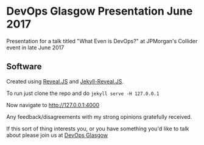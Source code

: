 # DevOps Glasgow Presentation June 2017

Presentation for a talk titled "What Even is DevOps?" at JPMorgan's Collider event in late June 2017

## Software

Created using [Reveal.JS](https://github.com/hakimel/reveal.js) and [Jekyll-Reveal.JS](https://github.com/dploeger/jekyll-revealjs).

To run just clone the repo and do ```jekyll serve -H 127.0.0.1```

Now navigate to http://127.0.0.1:4000

Any feedback/disagreements with my strong opinions gratefully received. 

If this sort of thing interests you, or you have something you'd like to talk about please join us at [DevOps Glasgow](https://www.meetup.com/DevOpsGlasgow/)
